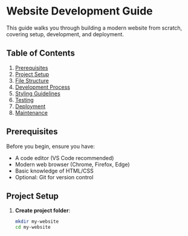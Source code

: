 # Website Development Guide

This guide walks you through building a modern website from scratch, covering setup, development, and deployment.

## Table of Contents
1. [Prerequisites](#prerequisites)
2. [Project Setup](#project-setup)
3. [File Structure](#file-structure)
4. [Development Process](#development-process)
5. [Styling Guidelines](#styling-guidelines)
6. [Testing](#testing)
7. [Deployment](#deployment)
8. [Maintenance](#maintenance)

## Prerequisites

Before you begin, ensure you have:
- A code editor (VS Code recommended)
- Modern web browser (Chrome, Firefox, Edge)
- Basic knowledge of HTML/CSS
- Optional: Git for version control

## Project Setup

1. **Create project folder**:
   ```bash
   mkdir my-website
   cd my-website